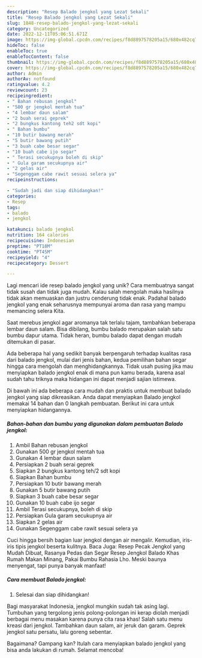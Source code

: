 ```yaml
---
description: "Resep Balado jengkol yang Lezat Sekali"
title: "Resep Balado jengkol yang Lezat Sekali"
slug: 1848-resep-balado-jengkol-yang-lezat-sekali
category: Uncategorized
date: 2022-12-11T05:06:51.671Z
image: https://img-global.cpcdn.com/recipes/f8d8897578205a15/680x482cq70/balado-jengkol-foto-resep-utama.jpg
hideToc: false
enableToc: true
enableTocContent: false
thumbnail: https://img-global.cpcdn.com/recipes/f8d8897578205a15/680x482cq70/balado-jengkol-foto-resep-utama.jpg
cover: https://img-global.cpcdn.com/recipes/f8d8897578205a15/680x482cq70/balado-jengkol-foto-resep-utama.jpg
author: Admin
authorAv: notfound
ratingvalue: 4.2
reviewcount: 23
recipeingredient:
- " Bahan rebusan jengkol"
- "500 gr jengkol mentah tua"
- "4 lembar daun salam"
- "2 buah serai geprek"
- "2 bungkus kantong teh2 sdt kopi"
- " Bahan bumbu"
- "10 butir bawang merah"
- "5 butir bawang putih"
- "3 buah cabe besar segar"
- "10 buah cabe ijo segar"
- " Terasi secukupnya boleh di skip"
- " Gula garam secukupnya air"
- "2 gelas air"
- "Segenggam cabe rawit sesuai selera ya"
recipeinstructions:

- "Sudah jadi dan siap dihidangkan!"
categories:
- Resep
tags:
- balado
- jengkol

katakunci: balado jengkol 
nutrition: 164 calories
recipecuisine: Indonesian
preptime: "PT18M"
cooktime: "PT45M"
recipeyield: "4"
recipecategory: Dessert

---
```





Lagi mencari ide resep balado jengkol yang unik? Cara membuatnya sangat tidak susah dan tidak juga mudah. Kalau salah mengolah maka hasilnya tidak akan memuaskan dan justru cenderung tidak enak. Padahal balado jengkol yang enak seharusnya mempunyai aroma dan rasa yang mampu memancing selera Kita.





Saat merebus jengkol agar aromanya tak terlalu tajam, tambahkan beberapa lembar daun salam. Bisa dibilang, bumbu balado merupakan salah satu bumbu dapur utama. Tidak heran, bumbu balado dapat dengan mudah ditemukan di pasar.

Ada beberapa hal yang sedikit banyak berpengaruh terhadap kualitas rasa dari balado jengkol, mulai dari jenis bahan, kedua pemilihan bahan segar hingga cara mengolah dan menghidangkannya. Tidak usah pusing jika mau menyiapkan balado jengkol enak di mana pun kamu berada, karena asal sudah tahu triknya maka hidangan ini dapat menjadi sajian istimewa.






Di bawah ini ada beberapa cara mudah dan praktis untuk membuat balado jengkol yang siap dikreasikan. Anda dapat menyiapkan Balado jengkol memakai 14 bahan dan 0 langkah pembuatan. Berikut ini cara untuk menyiapkan hidangannya.

<!--inarticleads1-->

##### Bahan-bahan dan bumbu yang digunakan dalam pembuatan Balado jengkol:

1. Ambil  Bahan rebusan jengkol
1. Gunakan 500 gr jengkol mentah tua
1. Gunakan 4 lembar daun salam
1. Persiapkan 2 buah serai geprek
1. Siapkan 2 bungkus kantong teh/2 sdt kopi
1. Siapkan  Bahan bumbu
1. Persiapkan 10 butir bawang merah
1. Gunakan 5 butir bawang putih
1. Siapkan 3 buah cabe besar segar
1. Gunakan 10 buah cabe ijo segar
1. Ambil  Terasi secukupnya, boleh di skip
1. Persiapkan  Gula garam secukupnya air
1. Siapkan 2 gelas air
1. Gunakan Segenggam cabe rawit sesuai selera ya


Cuci hingga bersih bagian luar jengkol dengan air mengalir. Kemudian, iris-iris tipis jengkol beserta kulitnya. Baca Juga: Resep Pecak Jengkol yang Mudah Dibuat, Rasanya Pedas dan Segar Resep Jengkol Balado Khas Rumah Makan Minang, Pakai Bumbu Rahasia Lho. Meski baunya menyengat, tapi punya banyak manfaat! 

<!--inarticleads2-->

##### Cara membuat Balado jengkol:


1. Selesai dan siap dihidangkan!

Bagi masyarakat Indonesia, jengkol mungkin sudah tak asing lagi. Tumbuhan yang tergolong jenis polong-polongan ini kerap diolah menjadi berbagai menu masakan karena punya cita rasa khas! Salah satu menu kreasi dari jengkol. Tambahkan daun salam, air jeruk dan garam. Geprek jengkol satu persatu, lalu goreng sebentar. 

Bagaimana? Gampang kan? Itulah cara menyiapkan balado jengkol yang bisa anda lakukan di rumah. Selamat mencoba!
